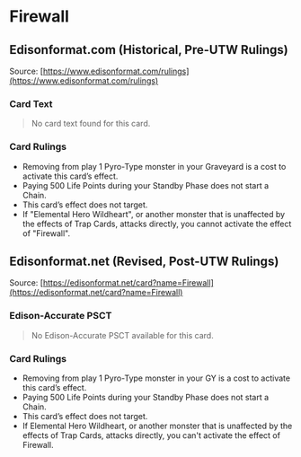 # Firewall

## Edisonformat.com (Historical, Pre-UTW Rulings)

Source: [https://www.edisonformat.com/rulings](https://www.edisonformat.com/rulings)

### Card Text

> No card text found for this card.

### Card Rulings

*   Removing from play 1 Pyro-Type monster in your Graveyard is a cost to activate this card’s effect.
*   Paying 500 Life Points during your Standby Phase does not start a Chain.
*   This card’s effect does not target.
*   If "Elemental Hero Wildheart", or another monster that is unaffected by the effects of Trap Cards, attacks directly, you cannot activate the effect of "Firewall".

## Edisonformat.net (Revised, Post-UTW Rulings)

Source: [https://edisonformat.net/card?name=Firewall](https://edisonformat.net/card?name=Firewall)

### Edison-Accurate PSCT

> No Edison-Accurate PSCT available for this card.

### Card Rulings

*   Removing from play 1 Pyro-Type monster in your GY is a cost to activate this card’s effect.
*   Paying 500 Life Points during your Standby Phase does not start a Chain.
*   This card’s effect does not target.
*   If Elemental Hero Wildheart, or another monster that is unaffected by the effects of Trap Cards, attacks directly, you can't activate the effect of Firewall.
            